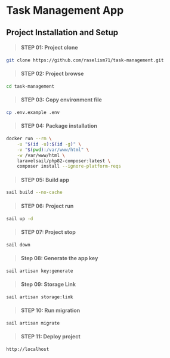 # Task Management App

## Project Installation and Setup

> #### STEP 01: Project clone

```bash
git clone https://github.com/raselism71/task-management.git
```

> #### STEP 02: Project browse

```bash
cd task-management
```

> #### STEP 03: Copy environment file

```bash
cp .env.example .env
```

> #### STEP 04: Package installation

```bash
docker run --rm \
    -u "$(id -u):$(id -g)" \
    -v "$(pwd):/var/www/html" \
    -w /var/www/html \
    laravelsail/php82-composer:latest \
    composer install --ignore-platform-reqs
```

> #### STEP 05: Build app

```bash
sail build --no-cache
```

> #### STEP 06: Project run

```bash
sail up -d
```

> #### STEP 07: Project stop

```bash
sail down
```

> #### Step 08: Generate the app key

```bash
sail artisan key:generate
```

> #### Step 09: Storage Link

```bash
sail artisan storage:link
```

> #### STEP 10: Run migration

```bash
sail artisan migrate
```

> #### STEP 11: Deploy project

```bash
http://localhost
```
